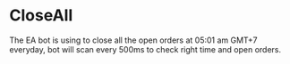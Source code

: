 # CloseAll
The EA bot is using to close all the open orders at 05:01 am GMT+7 everyday, bot will scan every 500ms to check right time and open orders.
